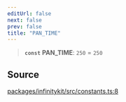 ```yaml
---
editUrl: false
next: false
prev: false
title: "PAN_TIME"
---
```


> **`const`** **PAN\_TIME**: `250` = `250`

## Source

[packages/infinitykit/src/constants.ts:8](https://github.com/nodenogg-in/alpha-p2p/blob/265a0e2/packages/infinitykit/src/constants.ts#L8)
